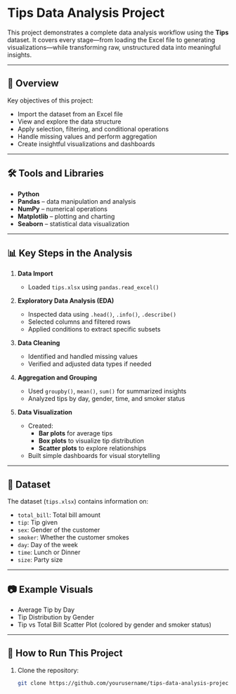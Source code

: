 # Tips Data Analysis Project

This project demonstrates a complete data analysis workflow using the **Tips** dataset. It covers every stage—from loading the Excel file to generating visualizations—while transforming raw, unstructured data into meaningful insights.

---

## 📌 Overview

Key objectives of this project:
- Import the dataset from an Excel file
- View and explore the data structure
- Apply selection, filtering, and conditional operations
- Handle missing values and perform aggregation
- Create insightful visualizations and dashboards

---

## 🛠️ Tools and Libraries

- **Python**
- **Pandas** – data manipulation and analysis
- **NumPy** – numerical operations
- **Matplotlib** – plotting and charting
- **Seaborn** – statistical data visualization

---

## 📊 Key Steps in the Analysis

1. **Data Import**
   - Loaded `tips.xlsx` using `pandas.read_excel()`

2. **Exploratory Data Analysis (EDA)**
   - Inspected data using `.head()`, `.info()`, `.describe()`
   - Selected columns and filtered rows
   - Applied conditions to extract specific subsets

3. **Data Cleaning**
   - Identified and handled missing values
   - Verified and adjusted data types if needed

4. **Aggregation and Grouping**
   - Used `groupby()`, `mean()`, `sum()` for summarized insights
   - Analyzed tips by day, gender, time, and smoker status

5. **Data Visualization**
   - Created:
     - **Bar plots** for average tips
     - **Box plots** to visualize tip distribution
     - **Scatter plots** to explore relationships
   - Built simple dashboards for visual storytelling

---

## 📁 Dataset

The dataset (`tips.xlsx`) contains information on:
- `total_bill`: Total bill amount
- `tip`: Tip given
- `sex`: Gender of the customer
- `smoker`: Whether the customer smokes
- `day`: Day of the week
- `time`: Lunch or Dinner
- `size`: Party size

---

## 📷 Example Visuals

- Average Tip by Day  
- Tip Distribution by Gender  
- Tip vs Total Bill Scatter Plot (colored by gender and smoker status)

---

## 🚀 How to Run This Project

1. Clone the repository:
   ```bash
   git clone https://github.com/yourusername/tips-data-analysis-project.git
